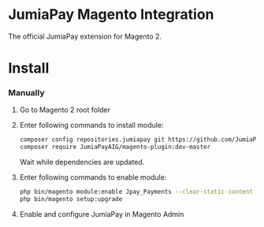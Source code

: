 JumiaPay Magento Integration
=========================

The official JumiaPay extension for Magento 2.

Install
=======

### Manually

1. Go to Magento 2 root folder

2. Enter following commands to install module:

    ```bash
    composer config repositories.jumiapay git https://github.com/JumiaPayAIG/magento-plugin
    composer require JumiaPayAIG/magento-plugin:dev-master
    ```
   Wait while dependencies are updated.

3. Enter following commands to enable module:

    ```bash
    php bin/magento module:enable Jpay_Payments --clear-static-content
    php bin/magento setup:upgrade
    ```
4. Enable and configure JumiaPay in Magento Admin
